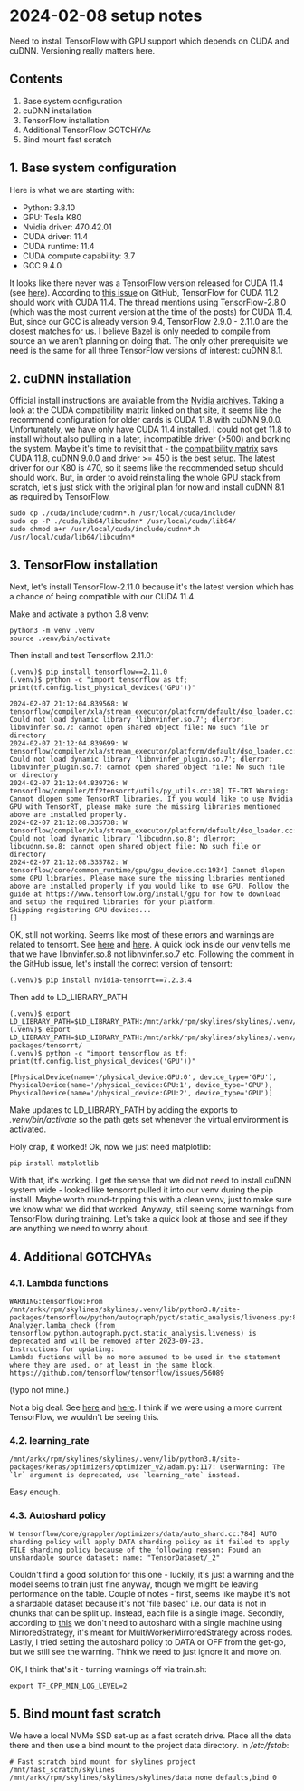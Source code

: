 # 2024-02-08 setup notes

Need to install TensorFlow with GPU support which depends on CUDA and cuDNN. Versioning really matters here.

## Contents

1. Base system configuration
2. cuDNN installation
3. TensorFlow installation
4. Additional TensorFlow GOTCHYAs
5. Bind mount fast scratch

## 1. Base system configuration

Here is what we are starting with:

- Python: 3.8.10
- GPU: Tesla K80
- Nvidia driver: 470.42.01
- CUDA driver: 11.4
- CUDA runtime: 11.4
- CUDA compute capability: 3.7
- GCC 9.4.0

It looks like there never was a TensorFlow version released for CUDA 11.4 (see [here](https://www.tensorflow.org/install/source#gpu)). According to [this issue](https://github.com/tensorflow/tensorflow/issues/55492) on GitHub, TensorFlow for CUDA 11.2 should work with CUDA 11.4. The thread mentions using TensorFlow-2.8.0 (which was the most current version at the time of the posts) for CUDA 11.4. But, since our GCC is already version 9.4, TensorFlow 2.9.0 - 2.11.0 are the closest matches for us. I believe Bazel is only needed to compile from source an we aren't planning on doing that. The only other prerequisite we need is the same for all three TensorFlow versions of interest: cuDNN 8.1.

## 2. cuDNN installation

Official install instructions are available from the [Nvidia archives](https://docs.nvidia.com/deeplearning/cudnn/archives/cudnn-810/install-guide/index.html). Taking a look at the CUDA compatibility matrix linked on that site, it seems like the recommend configuration for older cards is CUDA 11.8 with cuDNN 9.0.0. Unfortunately, we have only have CUDA 11.4 installed. I could not get 11.8 to install without also pulling in a later, incompatible driver (>500) and borking the system. Maybe it's time to revisit that - the [compatibility matrix](https://docs.nvidia.com/deeplearning/cudnn/reference/support-matrix.html) says CUDA 11.8, cuDNN 9.0.0 and driver >= 450 is the best setup. The latest driver for our K80 is 470, so it seems like the recommended setup should should work. But, in order to avoid reinstalling the whole GPU stack from scratch, let's just stick with the original plan for now and install cuDNN 8.1 as required by TensorFlow.

```text
sudo cp ./cuda/include/cudnn*.h /usr/local/cuda/include/
sudo cp -P ./cuda/lib64/libcudnn* /usr/local/cuda/lib64/
sudo chmod a+r /usr/local/cuda/include/cudnn*.h /usr/local/cuda/lib64/libcudnn*
```

## 3. TensorFlow installation

Next, let's install TensorFlow-2.11.0 because it's the latest version which has a chance of being compatible with our CUDA 11.4.

Make and activate a python 3.8 venv:

```text
python3 -m venv .venv
source .venv/bin/activate
```

Then install and test Tensorflow 2.11.0:

```text
(.venv)$ pip install tensorflow==2.11.0
(.venv)$ python -c "import tensorflow as tf; print(tf.config.list_physical_devices('GPU'))"

2024-02-07 21:12:04.839568: W tensorflow/compiler/xla/stream_executor/platform/default/dso_loader.cc:64] Could not load dynamic library 'libnvinfer.so.7'; dlerror: libnvinfer.so.7: cannot open shared object file: No such file or directory
2024-02-07 21:12:04.839699: W tensorflow/compiler/xla/stream_executor/platform/default/dso_loader.cc:64] Could not load dynamic library 'libnvinfer_plugin.so.7'; dlerror: libnvinfer_plugin.so.7: cannot open shared object file: No such file or directory
2024-02-07 21:12:04.839726: W tensorflow/compiler/tf2tensorrt/utils/py_utils.cc:38] TF-TRT Warning: Cannot dlopen some TensorRT libraries. If you would like to use Nvidia GPU with TensorRT, please make sure the missing libraries mentioned above are installed properly.
2024-02-07 21:12:08.335738: W tensorflow/compiler/xla/stream_executor/platform/default/dso_loader.cc:64] Could not load dynamic library 'libcudnn.so.8'; dlerror: libcudnn.so.8: cannot open shared object file: No such file or directory
2024-02-07 21:12:08.335782: W tensorflow/core/common_runtime/gpu/gpu_device.cc:1934] Cannot dlopen some GPU libraries. Please make sure the missing libraries mentioned above are installed properly if you would like to use GPU. Follow the guide at https://www.tensorflow.org/install/gpu for how to download and setup the required libraries for your platform.
Skipping registering GPU devices...
[]
```

OK, still not working. Seems like most of these errors and warnings are related to tensorrt. See [here](https://stackoverflow.com/questions/74956134/could-not-load-dynamic-library-libnvinfer-so-7) and [here](https://github.com/tensorflow/tensorflow/issues/57679#issuecomment-1249197802). A quick look inside our venv tells me that we have libnvinfer.so.8 not libnvinfer.so.7 etc. Following the comment in the GitHub issue, let's install the correct version of tensorrt:

```text
(.venv)$ pip install nvidia-tensorrt==7.2.3.4
```

Then add to LD_LIBRARY_PATH

```text
(.venv)$ export LD_LIBRARY_PATH=$LD_LIBRARY_PATH:/mnt/arkk/rpm/skylines/skylines/.venv/lib/
(.venv)$ export LD_LIBRARY_PATH=$LD_LIBRARY_PATH:/mnt/arkk/rpm/skylines/skylines/.venv/lib/python3.8/site-packages/tensorrt/
(.venv)$ python -c "import tensorflow as tf; print(tf.config.list_physical_devices('GPU'))"

[PhysicalDevice(name='/physical_device:GPU:0', device_type='GPU'), PhysicalDevice(name='/physical_device:GPU:1', device_type='GPU'), PhysicalDevice(name='/physical_device:GPU:2', device_type='GPU')]
```

Make updates to LD_LIBRARY_PATH by adding the exports to *.venv/bin/activate* so the path gets set whenever the virtual environment is activated.

Holy crap, it worked! Ok, now we just need matplotlib:

```text
pip install matplotlib
```

With that, it's working. I get the sense that we did not need to install cuDNN system wide - looked like tensorrt pulled it into our venv during the pip install. Maybe worth round-tripping this with a clean venv, just to make sure we know what we did that worked. Anyway, still seeing some warnings from TensorFlow during training. Let's take a quick look at those and see if they are anything we need to worry about.

## 4. Additional GOTCHYAs

### 4.1. Lambda functions

```text
WARNING:tensorflow:From /mnt/arkk/rpm/skylines/skylines/.venv/lib/python3.8/site-packages/tensorflow/python/autograph/pyct/static_analysis/liveness.py:83: Analyzer.lamba_check (from tensorflow.python.autograph.pyct.static_analysis.liveness) is deprecated and will be removed after 2023-09-23.
Instructions for updating:
Lambda fuctions will be no more assumed to be used in the statement where they are used, or at least in the same block. https://github.com/tensorflow/tensorflow/issues/56089
```

(typo not mine.)

Not a big deal. See [here](https://github.com/tensorflow/tensorflow/issues/56089) and [here](https://github.com/tensorflow/tensorflow/commit/6197fa37555b710a35e84c1b8e1aab2bcce9d46b). I think if we were using a more current TensorFlow, we wouldn't be seeing this.

### 4.2. learning_rate

```text
/mnt/arkk/rpm/skylines/skylines/.venv/lib/python3.8/site-packages/keras/optimizers/optimizer_v2/adam.py:117: UserWarning: The `lr` argument is deprecated, use `learning_rate` instead.
```

Easy enough.

### 4.3. Autoshard policy

```text
W tensorflow/core/grappler/optimizers/data/auto_shard.cc:784] AUTO sharding policy will apply DATA sharding policy as it failed to apply FILE sharding policy because of the following reason: Found an unshardable source dataset: name: "TensorDataset/_2"
```

Couldn't find a good solution for this one - luckily, it's just a warning and the model seems to train just fine anyway, though we might be leaving performance on the table. Couple of notes - first, seems like maybe it's not a shardable dataset because it's not 'file based' i.e. our data is not in chunks that can be split up. Instead, each file is a single image. Secondly, according to [this](https://github.com/tensorflow/tensorflow/issues/45157) we don't need to autoshard with a single machine using MirroredStrategy, it's meant for MultiWorkerMirroredStrategy across nodes. Lastly, I tried setting the autoshard policy to DATA or OFF from the get-go, but we still see the warning. Think we need to just ignore it and move on.

OK, I think that's it - turning warnings off via train.sh:

```text
export TF_CPP_MIN_LOG_LEVEL=2
```

## 5. Bind mount fast scratch

We have a local NVMe SSD set-up as a fast scratch drive. Place all the data there and then use a bind mount to the project data directory. In */etc/fstab*:

```text
# Fast scratch bind mount for skylines project
/mnt/fast_scratch/skylines /mnt/arkk/rpm/skylines/skylines/skylines/data none defaults,bind 0
```